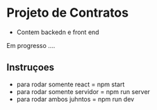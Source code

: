 # Projeto de Contratos 

- Contem backedn e front end

Em progresso ....

## Instruçoes 
 - para rodar somente react = npm start
 - para rodar somente servidor = npm run server
 - para rodar ambos juhntos = npm run dev
